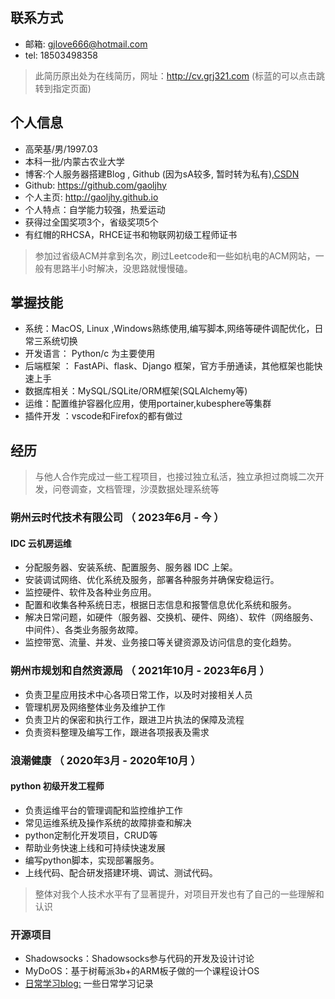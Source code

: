 ## 联系方式
- 邮箱: gjlove666@hotmail.com
- tel: 18503498358

> 此简历原出处为在线简历，网址：http://cv.grj321.com (标蓝的可以点击跳转到指定页面)

## 个人信息
- 高荣基/男/1997.03
- 本科一批/内蒙古农业大学
- 博客:个人服务器搭建Blog , Github (因为sA较多, 暂时转为私有),[CSDN](https://blog.csdn.net/lendq)
- Github: https://github.com/gaoljhy
- 个人主页: http://gaoljhy.github.io
- 个人特点：自学能力较强，热爱运动
- 获得过全国奖项3个，省级奖项5个
- 有红帽的RHCSA，RHCE证书和物联网初级工程师证书

> 参加过省级ACM并拿到名次，刷过Leetcode和一些如杭电的ACM网站，一般有思路半小时解决，没思路就慢慢磕。

## 掌握技能
- 系统：MacOS, Linux ,Windows熟练使用,编写脚本,网络等硬件调配优化，日常三系统切换
- 开发语言： Python/c 为主要使用
- 后端框架 ： FastAPi、flask、Django 框架，官方手册通读，其他框架也能快速上手
- 数据库相关：MySQL/SQLite/ORM框架(SQLAlchemy等)
- 运维：配置维护容器化应用，使用portainer,kubesphere等集群
- 插件开发 ：vscode和Firefox的都有做过

## 经历

> 与他人合作完成过一些工程项目，也接过独立私活，独立承担过商城二次开发，问卷调查，文档管理，沙漠数据处理系统等

### 朔州云时代技术有限公司 （ 2023年6月 - 今 ）

#### IDC 云机房运维
- 分配服务器、安装系统、配置服务、服务器 IDC 上架。
- 安装调试网络、优化系统及服务，部署各种服务并确保安稳运行。
- 监控硬件、软件及各种业务应用。
- 配置和收集各种系统日志，根据日志信息和报警信息优化系统和服务。
- 解决日常问题，如硬件（服务器、交换机、硬件、网络）、软件（网络服务、中间件）、各类业务服务故障。
- 监控带宽、流量、并发、业务接口等关键资源及访问信息的变化趋势。

### 朔州市规划和自然资源局 （ 2021年10月 - 2023年6月 ）
- 负责卫星应用技术中心各项日常工作，以及时对接相关人员
- 管理机房及网络整体业务及维护工作
- 负责卫片的保密和执行工作，跟进卫片执法的保障及流程
- 负责资料整理及编写工作，跟进各项报表及需求

### 浪潮健康 （ 2020年3月 - 2020年10月 ）
#### python 初级开发工程师
- 负责运维平台的管理调配和监控维护工作
- 常见运维系统及操作系统的故障排查和解决
- python定制化开发项目，CRUD等
- 帮助业务快速上线和可持续快速发展
- 编写python脚本，实现部署服务。
- 上线代码、配合研发搭建环境、调试、测试代码。

> 整体对我个人技术水平有了显著提升，对项目开发也有了自己的一些理解和认识

### 开源项目
- Shadowsocks：Shadowsocks参与代码的开发及设计讨论
- MyDoOS：基于树莓派3b+的ARM板子做的一个课程设计OS
- [日常学习blog:](https://blog.csdn.net/lendq/category_7264992.html) 一些日常学习记录